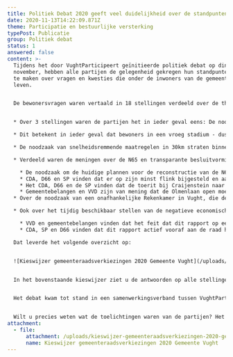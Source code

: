 ```yaml
---
title: Politiek Debat 2020 geeft veel duidelijkheid over de standpunten van partijen
date: 2020-11-13T14:22:09.871Z
theme: Participatie en bestuurlijke versterking
typePost: Publicatie
group: Politiek debat
status: 1
answered: false
content: >-
  Tijdens het door VughtParticipeert geïnitieerde politiek debat op dinsdag 10
  november, hebben alle partijen de gelegenheid gekregen hun standpunten kenbaar
  te maken over vragen en kwesties die onder de inwoners van de gemeente Vught
  leven. 


  De bewonersvragen waren vertaald in 18 stellingen verdeeld over de thema’s: ‘wonen & voorzieningen’, ‘verkeer & verkeersveiligheid’ (inclusief de N65), ‘gezonde & schone lucht en natuurbehoud’, ‘burgerparticipatie’ en ‘financiën & transparante besluitvorming’. Voorafgaand aan het debat is aan alle partijen gevraagd standpunten in te nemen over de 18 stellingen. Alleen Gemeentebelangen en VVD waren niet bereid deze vooraf bekend te maken. Tijdens het debat konden de partijen hun standpunt toelichten. 


  * Over 3 stellingen waren de partijen het in ieder geval eens: De noodzaak van meer burgerparticipatie, ook voor jongeren, en de wens daar concreter invulling aan te geven in Vught.

  * Dit betekent in ieder geval dat bewoners in een vroeg stadium - dus al vanaf de ideefase en eerste planfase - actief worden betrokken bij projecten die van invloed zijn op hun woonomgeving.

  * De noodzaak van snelheidsremmende maatregelen in 30km straten binnen de woonkernen van de gemeente Vught. Uiteraard is hiermee nog niet duidelijk hoe de partijen aan de bovenstaande punten concreet invulling willen geven.

  * Verdeeld waren de meningen over de N65 en transparante besluitvorming, en met name:

    * De noodzaak om de huidige plannen voor de reconstructie van de N65 te heroverwegen vanwege de negatieve bijeffecten (o.a. forse verkeerstoename binnen Vught). Gemeentebelangen, de VVD en PvdA-GroenLinks willen niet heroverwegen. 
    * CDA, D66 en SP vinden dat er op zijn minst flink bijgesteld en aangepast moet worden. Voor deze aanpassingen moeten volgens hen Rijkswaterstaat en de Provincie extra bijdragen, omdat de N65 vooral gaat om een betere verkeersdoorstroom op een provinciale weg.
    * Het CDA, D66 en de SP vinden dat de toerit bij Craijenstein naar de Helvoirtseweg open moet blijven en de toerit bij de Olmenlaan dicht, Gemeentebelangen, de VVD en PvdA-GroenLinks vinden daarentegen dat de toerit bij Craijenstein wél afgesloten moet worden. 
    * Gemeentebelangen en VVD zijn van mening dat de Olmenlaan open moet blijven, dus conform het huidige bestemmingsplan. Afwijkend aan de mening van deze partijen vindt PvdA-GroenLinks dat Olmenlaan dicht mag.
  * Over de noodzaak van een onafhankelijke Rekenkamer in Vught, die de doelmatigheid en maatschappelijke bijeffecten van besluiten van het bestuur onderzoekt in het kader van transparante besluitvorming, waren de verschillen groot. Het CDA, D66 en de SP en PvdA-GroenLinks vinden onafhankelijke Rekenkamer noodzakelijk en de VVD en Gemeentebelangen niet.

  * Ook over het tijdig beschikbaar stellen van de negatieve economische evaluatie van het huidige plan, de zogeheten Maatschappelijke Kosten en Baten Analyse (MKBA), waren er duidelijke verschillen:

    * VVD en gemeentebelangen vinden dat het feit dat dit rapport op een website van Rijkswaterstaat te vinden was, voldoende.
    * CDA, SP en D66 vinden dat dit rapport actief vooraf aan de raad had moeten worden gestuurd toen het basisbesluit over de huidige plannen een aantal jaren terug, werd genomen.

  Dat leverde het volgende overzicht op:


  ![Kieswijzer gemeenteraadsverkiezingen 2020 Gemeente Vught](/uploads/kieswijzer-gemeenteraadsverkiezingen-2020-vught.png "Kieswijzer gemeenteraadsverkiezingen 2020 Gemeente Vught")


  In het bovenstaande kieswijzer ziet u de antwoorden op alle stellingen, voor zover de VVD en Gemeentebelangen tijdens het debat hun standpunt kenbaar hebben gemaakt. Deze kieswijzer kan u helpen uw stem aan de voor u juiste partij te geven.


  Het debat kwam tot stand in een samenwerkingsverband tussen VughtParticipeert, Avulo TV, Huis73 en Theater de Speeldoos.


  Wilt u precies weten wat de toelichtingen waren van de partijen? Het debat is door Avulo TV direct uitgezonden en is hier [terug te kijken](https://www.youtube.com/watch?v=HDzXWk-Oyk0&feature=youtu.be).
attachment:
  - file:
      attachment: /uploads/kieswijzer-gemeenteraadsverkiezingen-2020-gemeente-vught.pdf
      name: Kieswijzer gemeenteraadsverkiezingen 2020 Gemeente Vught
---
```

